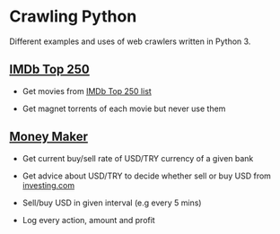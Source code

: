 # Crawling Python
Different examples and uses of web crawlers written in Python 3.

## [IMDb Top 250](/imdb-top-250)

* Get movies from [IMDb Top 250 list](https://www.imdb.com/chart/top)

* Get magnet torrents of each movie but never use them


## [Money Maker](/money-maker)

* Get current buy/sell rate of USD/TRY currency of a given bank

* Get advice about USD/TRY to decide whether sell or buy USD from [investing.com](https://www.investing.com/currencies/usd-try)

* Sell/buy USD in given interval (e.g every 5 mins)

* Log every action, amount and profit

